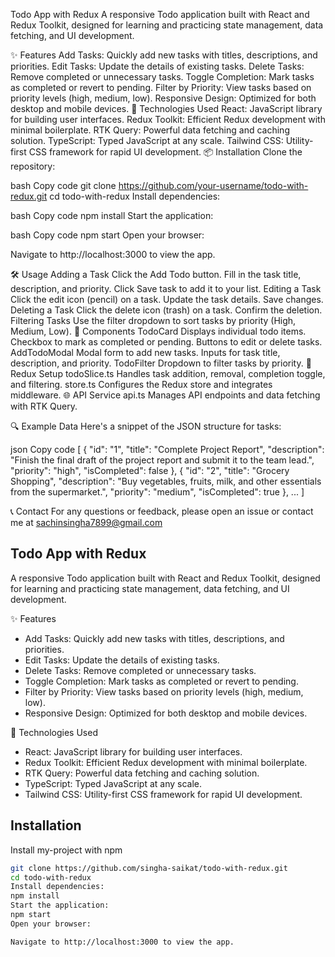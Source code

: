 Todo App with Redux
A responsive Todo application built with React and Redux Toolkit, designed for learning and practicing state management, data fetching, and UI development.

✨ Features
Add Tasks: Quickly add new tasks with titles, descriptions, and priorities.
Edit Tasks: Update the details of existing tasks.
Delete Tasks: Remove completed or unnecessary tasks.
Toggle Completion: Mark tasks as completed or revert to pending.
Filter by Priority: View tasks based on priority levels (high, medium, low).
Responsive Design: Optimized for both desktop and mobile devices.
🚀 Technologies Used
React: JavaScript library for building user interfaces.
Redux Toolkit: Efficient Redux development with minimal boilerplate.
RTK Query: Powerful data fetching and caching solution.
TypeScript: Typed JavaScript at any scale.
Tailwind CSS: Utility-first CSS framework for rapid UI development.
📦 Installation
Clone the repository:

bash
Copy code
git clone https://github.com/your-username/todo-with-redux.git
cd todo-with-redux
Install dependencies:

bash
Copy code
npm install
Start the application:

bash
Copy code
npm start
Open your browser:

Navigate to http://localhost:3000 to view the app.

🛠️ Usage
Adding a Task
Click the Add Todo button.
Fill in the task title, description, and priority.
Click Save task to add it to your list.
Editing a Task
Click the edit icon (pencil) on a task.
Update the task details.
Save changes.
Deleting a Task
Click the delete icon (trash) on a task.
Confirm the deletion.
Filtering Tasks
Use the filter dropdown to sort tasks by priority (High, Medium, Low).
🧩 Components
TodoCard
Displays individual todo items.
Checkbox to mark as completed or pending.
Buttons to edit or delete tasks.
AddTodoModal
Modal form to add new tasks.
Inputs for task title, description, and priority.
TodoFilter
Dropdown to filter tasks by priority.
🔧 Redux Setup
todoSlice.ts
Handles task addition, removal, completion toggle, and filtering.
store.ts
Configures the Redux store and integrates middleware.
🌐 API Service
api.ts
Manages API endpoints and data fetching with RTK Query.

🔍 Example Data
Here's a snippet of the JSON structure for tasks:

json
Copy code
[
{
"id": "1",
"title": "Complete Project Report",
"description": "Finish the final draft of the project report and submit it to the team lead.",
"priority": "high",
"isCompleted": false
},
{
"id": "2",
"title": "Grocery Shopping",
"description": "Buy vegetables, fruits, milk, and other essentials from the supermarket.",
"priority": "medium",
"isCompleted": true
},
...
]

📞 Contact
For any questions or feedback, please open an issue or contact me at sachinsingha7899@gmail.com



## Todo App with Redux
A responsive Todo application built with React and Redux Toolkit, designed for learning and practicing state management, data fetching, and UI development.

✨ Features
- Add Tasks: Quickly add new tasks with titles, descriptions, and priorities.
- Edit Tasks: Update the details of existing tasks.
- Delete Tasks: Remove completed or unnecessary tasks.
- Toggle Completion: Mark tasks as completed or revert to pending.
- Filter by Priority: View tasks based on priority levels (high, medium, low).
- Responsive Design: Optimized for both desktop and mobile devices.

🚀 Technologies Used
- React: JavaScript library for building user interfaces.
- Redux Toolkit: Efficient Redux development with minimal boilerplate.
- RTK Query: Powerful data fetching and caching solution.
- TypeScript: Typed JavaScript at any scale.
- Tailwind CSS: Utility-first CSS framework for rapid UI development.

## Installation

Install my-project with npm

```bash
git clone https://github.com/singha-saikat/todo-with-redux.git
cd todo-with-redux
Install dependencies:
npm install
Start the application:
npm start
Open your browser:

Navigate to http://localhost:3000 to view the app.
```
    
